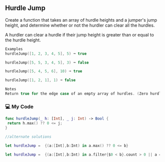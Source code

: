 ## Hurdle Jump

Create a function that takes an array of hurdle heights and a jumper's jump height, and determine whether or not the hurdler can clear all the hurdles.

A hurdler can clear a hurdle if their jump height is greater than or equal to the hurdle height.
```swift
Examples
hurdleJump([1, 2, 3, 4, 5], 5) ➞ true

hurdleJump([5, 5, 3, 4, 5], 3) ➞ false

hurdleJump([5, 4, 5, 6], 10) ➞ true

hurdleJump([1, 2, 1], 1) ➞ false

Notes
Return true for the edge case of an empty array of hurdles. (Zero hurdles means that any jump height can clear them).
```
### :computer: My Code
```swift
func hurdleJump(_ h: [Int], _ j: Int) -> Bool {
 return h.max() ?? 0 <= j;
}

//alternate solutions

let hurdleJump =  {(a:[Int],b:Int) in a.max() ?? 0 <= b}

let hurdleJump =  {(a:[Int],b:Int) in a.filter{$0 < b}.count > 0 || a == []}
```
